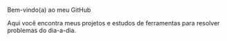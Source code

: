 Bem-vindo(a) ao meu GitHub

Aqui você encontra meus projetos e estudos de ferramentas para resolver problemas do dia-a-dia.
